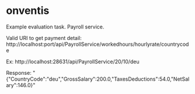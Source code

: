 # onventis
Example evaluation task. Payroll service.

Valid URI to get payment detail:
http://localhost:port/api/PayrollService/workedhours/hourlyrate/countrycode

Ex: http://localhost:28631/api/PayrollService/20/10/deu

Response: "{\"CountryCode\":\"deu\",\"GrossSalary\":200.0,\"TaxesDeductions\":54.0,\"NetSalary\":146.0}"
